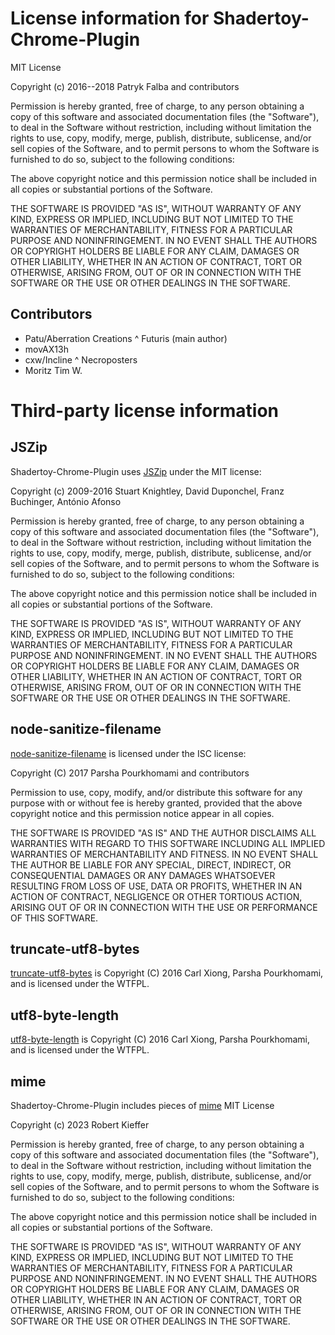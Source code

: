 # License information for Shadertoy-Chrome-Plugin

MIT License

Copyright (c) 2016--2018 Patryk Falba and contributors

Permission is hereby granted, free of charge, to any person obtaining a copy
of this software and associated documentation files (the "Software"), to deal
in the Software without restriction, including without limitation the rights
to use, copy, modify, merge, publish, distribute, sublicense, and/or sell
copies of the Software, and to permit persons to whom the Software is
furnished to do so, subject to the following conditions:

The above copyright notice and this permission notice shall be included in all
copies or substantial portions of the Software.

THE SOFTWARE IS PROVIDED "AS IS", WITHOUT WARRANTY OF ANY KIND, EXPRESS OR
IMPLIED, INCLUDING BUT NOT LIMITED TO THE WARRANTIES OF MERCHANTABILITY,
FITNESS FOR A PARTICULAR PURPOSE AND NONINFRINGEMENT. IN NO EVENT SHALL THE
AUTHORS OR COPYRIGHT HOLDERS BE LIABLE FOR ANY CLAIM, DAMAGES OR OTHER
LIABILITY, WHETHER IN AN ACTION OF CONTRACT, TORT OR OTHERWISE, ARISING FROM,
OUT OF OR IN CONNECTION WITH THE SOFTWARE OR THE USE OR OTHER DEALINGS IN THE
SOFTWARE.

## Contributors

 - Patu/Aberration Creations ^ Futuris (main author)
 - movAX13h
 - cxw/Incline ^ Necroposters
 - Moritz Tim W.

# Third-party license information

## JSZip

Shadertoy-Chrome-Plugin uses [JSZip](https://stuk.github.io/jszip/)
under the MIT license:

Copyright (c) 2009-2016 Stuart Knightley, David Duponchel, Franz Buchinger, António Afonso

Permission is hereby granted, free of charge, to any person obtaining a copy
of this software and associated documentation files (the "Software"), to deal
in the Software without restriction, including without limitation the rights
to use, copy, modify, merge, publish, distribute, sublicense, and/or sell
copies of the Software, and to permit persons to whom the Software is
furnished to do so, subject to the following conditions:

The above copyright notice and this permission notice shall be included in
all copies or substantial portions of the Software.

THE SOFTWARE IS PROVIDED "AS IS", WITHOUT WARRANTY OF ANY KIND, EXPRESS OR
IMPLIED, INCLUDING BUT NOT LIMITED TO THE WARRANTIES OF MERCHANTABILITY,
FITNESS FOR A PARTICULAR PURPOSE AND NONINFRINGEMENT. IN NO EVENT SHALL THE
AUTHORS OR COPYRIGHT HOLDERS BE LIABLE FOR ANY CLAIM, DAMAGES OR OTHER
LIABILITY, WHETHER IN AN ACTION OF CONTRACT, TORT OR OTHERWISE, ARISING FROM,
OUT OF OR IN CONNECTION WITH THE SOFTWARE OR THE USE OR OTHER DEALINGS IN
THE SOFTWARE.

## node-sanitize-filename

[node-sanitize-filename](https://github.com/parshap/node-sanitize-filename)
is licensed under the ISC license:

Copyright (C) 2017 Parsha Pourkhomami and contributors

Permission to use, copy, modify, and/or distribute this software for any purpose with or without fee is hereby granted, provided that the above copyright notice and this permission notice appear in all copies.

THE SOFTWARE IS PROVIDED "AS IS" AND THE AUTHOR DISCLAIMS ALL WARRANTIES WITH REGARD TO THIS SOFTWARE INCLUDING ALL IMPLIED WARRANTIES OF MERCHANTABILITY AND FITNESS. IN NO EVENT SHALL THE AUTHOR BE LIABLE FOR ANY SPECIAL, DIRECT, INDIRECT, OR CONSEQUENTIAL DAMAGES OR ANY DAMAGES WHATSOEVER RESULTING FROM LOSS OF USE, DATA OR PROFITS, WHETHER IN AN ACTION OF CONTRACT, NEGLIGENCE OR OTHER TORTIOUS ACTION, ARISING OUT OF OR IN CONNECTION WITH THE USE OR PERFORMANCE OF THIS SOFTWARE.

## truncate-utf8-bytes

[truncate-utf8-bytes](https://github.com/parshap/truncate-utf8-bytes)
is Copyright (C) 2016 Carl Xiong, Parsha Pourkhomami, and is licensed under
the WTFPL.

## utf8-byte-length

[utf8-byte-length](https://github.com/parshap/utf8-byte-length)
is Copyright (C) 2016 Carl Xiong, Parsha Pourkhomami, and is licensed under
the WTFPL.

## mime
Shadertoy-Chrome-Plugin includes pieces of [mime](https://github.com/broofa/mime)
MIT License

Copyright (c) 2023 Robert Kieffer

Permission is hereby granted, free of charge, to any person obtaining a copy
of this software and associated documentation files (the "Software"), to deal
in the Software without restriction, including without limitation the rights
to use, copy, modify, merge, publish, distribute, sublicense, and/or sell
copies of the Software, and to permit persons to whom the Software is
furnished to do so, subject to the following conditions:

The above copyright notice and this permission notice shall be included in all
copies or substantial portions of the Software.

THE SOFTWARE IS PROVIDED "AS IS", WITHOUT WARRANTY OF ANY KIND, EXPRESS OR
IMPLIED, INCLUDING BUT NOT LIMITED TO THE WARRANTIES OF MERCHANTABILITY,
FITNESS FOR A PARTICULAR PURPOSE AND NONINFRINGEMENT. IN NO EVENT SHALL THE
AUTHORS OR COPYRIGHT HOLDERS BE LIABLE FOR ANY CLAIM, DAMAGES OR OTHER
LIABILITY, WHETHER IN AN ACTION OF CONTRACT, TORT OR OTHERWISE, ARISING FROM,
OUT OF OR IN CONNECTION WITH THE SOFTWARE OR THE USE OR OTHER DEALINGS IN THE
SOFTWARE.
